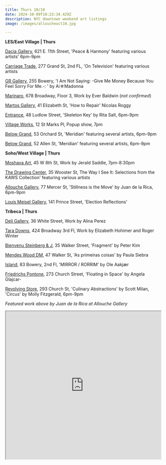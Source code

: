 ```yaml
---
title: Thurs 10/10
date: 2024-10-09T18:23:34.429Z
description: NYC downtown weekend art listings
image: /images/alloucheoct10.jpg

---
```

**L﻿ES/East Village | Thurs**

[Dacia Gallery](https://www.daciagallery.com/exhibitions/2014-09-dacia-universal-art-project.php), 621 E. 11th Street, 'Peace & Harmony' featuring various artists'  6pm-9pm

[Carriage Trade](https://carriagetrade.org/), 277 Grand St, 2nd FL, 'On Television' featuring various artists

[GR Gallery](https://www.gr-gallery.com/exhibitions/ai%e2%98%86madonna-i-am-not-saying-give-me-money-because-you-feel-sorry-for-me-ai%e2%98%86madonna/), 255 Bowery, 'I Am Not Saying: -Give Me Money Because You Feel Sorry For Me.-: ' by Ai☆Madonna

[Marinaro](https://www.marinaro.biz/), 678 Broadway, Floor 3, Work by Ever Baldwin (*not confirmed*)

[Martos Gallery](https://www.martosgallery.com/exhibitions/108-how-to-repair-nicolas-roggy/overview/), 41 Elizabeth St, 'How to Repair' Nicolas Roggy

[Entrance](https://www.instagram.com/entrance.nyc/), 48 Ludlow Street, 'Skeleton Key' by Rita Salt, 6pm-9pm

[Village Works](https://www.instagram.com/villageworksnyc), 12 St Marks Pl, Popup show, 7pm

[Below Grand](https://www.belowgrandnyc.com/), 53 Orchard St, 'Meridian' featuring several artists, 6pm-9pm

[Below Grand](https://www.belowgrandnyc.com/), 52 Allen St, 'Meridian' featuring several artists, 6pm-9pm

**S﻿oho/West Village | Thurs**

[Moshava Art](https://www.instagram.com/moshava.art), 45 W 8th St, Work by Jerald Saddle, 7pm-8:30pm

[The Drawing Center](https://drawingcenter.org/exhibitions/kaws-collection), 35 Wooster St, The Way I See It: Selections from the KAWS Collection' featuring various artists

[Allouche Gallery](https://allouchegallery.com/), 77 Mercer St, 'Stillness is the Move' by Juan de la Rica, 6pm-9pm

[Louis Meisel Gallery](https://www.meiselgallery.com/exhibitions/), 141 Prince Street, 'Election Reflections' 

**T﻿ribeca | Thurs**

[Deli Gallery](https://deligallery.com/Exhibitions), 36 White Street, Work by Alina Perez

[Tara Downs](https://taradowns.com/exhibitions/elizabeth-hohimer), 424 Broadway 3rd Fl, Work by Elizabeth Hohimer and Roger Winter

[Bienvenu Steinberg & J](https://www.bsandcgallery.com/exhibitions/peter-kim2), 35 Walker Street, 'Fragment' by Peter Kim

[Mendes Wood DM](https://mendeswooddm.com/exhibitions/338-as-primeiras-coisas-paula-siebra/), 47 Walker St, 'As primeiras coisas' by Paula Siebra

[Island](https://is.gallery/exhibition/mirror), 83 Bowery, 2nd Fl, 'MIRROR / RORRIM' by Ole Aakjær

[Friedrichs Pontone](https://www.friedrichspontone.com/exhibitions/36-angela-glajcar-floating-in-space/cover/), 273 Church Street, 'Floating in Space' by Angela Glajcar-

[Revolving Store](https://www.instagram.com/revolvingstore), 293 Church St, 'Culinary Abstractions' by Scott Milan, 'Circus' by Molly Fitzgerald, 6pm-9pm

*F﻿eatured work above by Juan de la Rica at Allouche Gallery*

<iframe src="https://www.google.com/maps/d/u/1/embed?mid=1g4HAdKsOVWZf4JUuLNK1VOlKUQEX71Q&ehbc=2E312F" width="100%" height="480"></iframe>